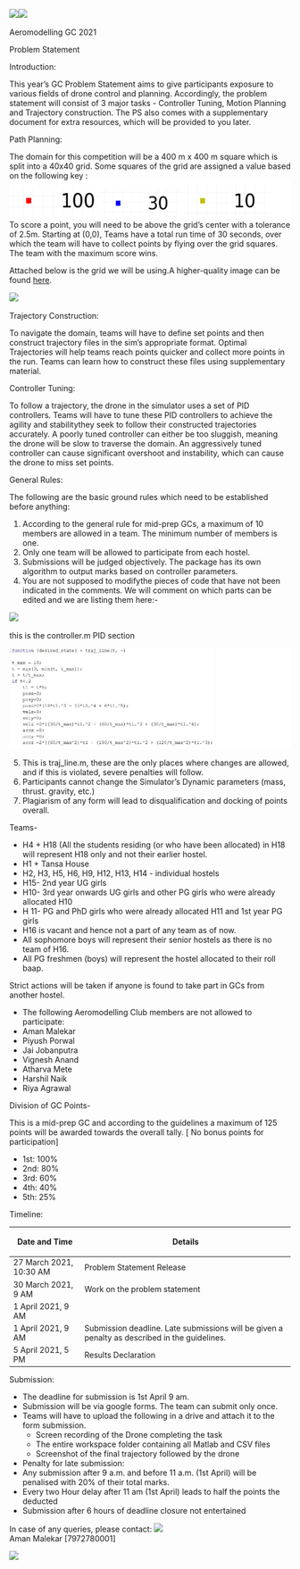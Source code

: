 ﻿![](/bg_doc/Aspose.Words.8b9358e1-8bae-41b3-a854-82b21b7030e6.001.png)![](/bg_doc/Aspose.Words.8b9358e1-8bae-41b3-a854-82b21b7030e6.002.png)

Aeromodelling GC 2021

Problem Statement

Introduction:

This year’s GC Problem Statement aims to give participants exposure to various fields of drone control and planning. Accordingly, the problem statement will consist of 3 major tasks - Controller Tuning, Motion Planning and Trajectory construction. The PS also comes with a supplementary document for extra resources, which will be provided to you later.

Path Planning:

The domain for this competition will be a 400 m x 400 m square which is split into a 40x40 grid. Some squares of the grid are assigned a value based on the following key :
 ![](/bg_doc/Aspose.Words.8b9358e1-8bae-41b3-a854-82b21b7030e6.003.png)
To score a point, you will need to be above the grid’s center with a tolerance of 2.5m. Starting at (0,0), Teams have a total run time of 30 seconds, over which the team will have to collect points by flying over the grid squares. The team with the maximum score wins.

Attached below is the grid we will be using.A higher-quality image can be found [here](https://drive.google.com/file/d/11Hzk64UPHZFR-3z71hd3HYkumrHc5HY2/view?usp=sharing).

![](/bg_doc/Aspose.Words.8b9358e1-8bae-41b3-a854-82b21b7030e6.006.png)

Trajectory Construction:

To navigate the domain, teams will have to define set points and then construct trajectory files in the sim’s appropriate format. Optimal Trajectories will help teams reach points quicker and collect more points in the run. Teams can learn how to construct these files using supplementary material.

Controller Tuning:

To follow a trajectory, the drone in the simulator uses a set of PID controllers. Teams will have to tune these PID controllers to achieve the agility and stabilitythey seek to follow their constructed trajectories accurately. A poorly tuned controller can either be too sluggish, meaning the drone will be slow to traverse the domain. An aggressively tuned controller can cause significant overshoot and instability, which can cause the drone to miss set points.

General Rules:

The following are the basic ground rules which need to be established before anything:

1) According to the general rule for mid-prep GCs, a maximum of 10 members are allowed in a team. The minimum number of members is one.
1) Only one team will be allowed to participate from each hostel.
1) Submissions will be judged objectively. The package has its own algorithm to output marks based on controller parameters.
1) You are not supposed to modifythe pieces of code that have not been indicated in the comments. We will comment on which parts can be edited and we are listing them here:-

![](/bg_doc/Aspose.Words.8b9358e1-8bae-41b3-a854-82b21b7030e6.008.png)

this is the controller.m PID section

![](/bg_doc/Aspose.Words.8b9358e1-8bae-41b3-a854-82b21b7030e6.009.jpeg)

5) This is traj\_line.m, these are the only places where changes are allowed, and if this is violated, severe penalties will follow.
5) Participants cannot change the Simulator’s Dynamic parameters (mass, thrust. gravity, etc.)
5) Plagiarism of any form will lead to disqualification and docking of points overall.

Teams-

- H4 + H18 (All the students residing (or who have been allocated) in H18 will represent H18 only and not their earlier hostel.
- H1 + Tansa House
- H2, H3, H5, H6, H9, H12, H13, H14 - individual hostels
- H15- 2nd year UG girls
- H10- 3rd year onwards UG girls and other PG girls who were already allocated H10
- H 11- PG and PhD girls who were already allocated H11 and 1st year PG girls
- H16 is vacant and hence not a part of any team as of now.
- All sophomore boys will represent their senior hostels as there is no team of H16.
- All PG freshmen (boys) will represent the hostel allocated to their roll baap.

Strict actions will be taken if anyone is found to take part in GCs from another hostel.

- The following Aeromodelling Club members are not allowed to participate:
- Aman Malekar
- Piyush Porwal
- Jai Jobanputra
- Vignesh Anand
- Atharva Mete
- Harshil Naik
- Riya Agrawal

Division of GC Points-

This is a mid-prep GC and according to the guidelines a maximum of 125 points will be awarded towards the overall tally. [ No bonus points for participation]

- 1st: 100%
- 2nd: 80%
- 3rd: 60%
- 4th: 40%
- 5th: 25%

Timeline:



|<p>Date and Time</p>|<p>Details</p>|
| - | - |
|27 March 2021, 10:30 AM|Problem Statement Release|
|30 March 2021, 9 AM|Work on the problem statement|
|1 April 2021, 9 AM||
|1 April 2021, 9 AM|Submission deadline. Late submissions will be given a penalty as described in the guidelines.|
|5 April 2021, 5 PM|Results Declaration|
Submission:

- The deadline for submission is 1st April 9 am.
- Submission will be via google forms. The team can submit only once.
- Teams will have to upload the following in a drive and attach it to the form submission.
  - Screen recording of the Drone completing the task
  - The entire workspace folder containing all Matlab and CSV files
  - Screenshot of the final trajectory followed by the drone
- Penalty for late submission:
- Any submission after 9 a.m. and before 11 a.m. (1st April) will be penalised with 20% of their total marks.
- Every two Hour delay after 11 am (1st April) leads to half the points the deducted
- Submission after 6 hours of deadline closure not entertained

In case of any queries, please contact: ![](/bg_doc/Aspose.Words.8b9358e1-8bae-41b3-a854-82b21b7030e6.010.png)</br>
Aman Malekar [7972780001]

![](Aspose.Words.8b9358e1-8bae-41b3-a854-82b21b7030e6.011.png)

